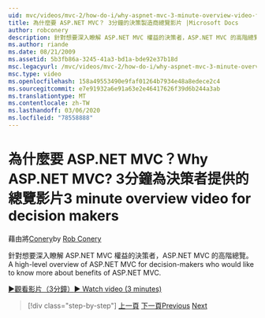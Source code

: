 ```yaml
---
uid: mvc/videos/mvc-2/how-do-i/why-aspnet-mvc-3-minute-overview-video-for-decision-makers
title: 為什麼要 ASP.NET MVC？ 3分鐘的決策製造商總覽影片 |Microsoft Docs
author: robconery
description: 針對想要深入瞭解 ASP.NET MVC 權益的決策者，ASP.NET MVC 的高階總覽。
ms.author: riande
ms.date: 08/21/2009
ms.assetid: 5b3fb86a-3245-41a3-bd1a-bde92e37b18d
msc.legacyurl: /mvc/videos/mvc-2/how-do-i/why-aspnet-mvc-3-minute-overview-video-for-decision-makers
msc.type: video
ms.openlocfilehash: 158a49553490e9faf01264b7934e48a8edece2c4
ms.sourcegitcommit: e7e91932a6e91a63e2e46417626f39d6b244a3ab
ms.translationtype: MT
ms.contentlocale: zh-TW
ms.lasthandoff: 03/06/2020
ms.locfileid: "78558888"
---
```

# <a name="why-aspnet-mvc-3-minute-overview-video-for-decision-makers"></a><span data-ttu-id="9ef8b-104">為什麼要 ASP.NET MVC？</span><span class="sxs-lookup"><span data-stu-id="9ef8b-104">Why ASP.NET MVC?</span></span> <span data-ttu-id="9ef8b-105">3分鐘為決策者提供的總覽影片</span><span class="sxs-lookup"><span data-stu-id="9ef8b-105">3 minute overview video for decision makers</span></span>

<span data-ttu-id="9ef8b-106">藉由將[Conery](https://github.com/robconery)</span><span class="sxs-lookup"><span data-stu-id="9ef8b-106">by [Rob Conery](https://github.com/robconery)</span></span>

<span data-ttu-id="9ef8b-107">針對想要深入瞭解 ASP.NET MVC 權益的決策者，ASP.NET MVC 的高階總覽。</span><span class="sxs-lookup"><span data-stu-id="9ef8b-107">A high-level overview of ASP.NET MVC for decision-makers who would like to know more about benefits of ASP.NET MVC.</span></span>

[<span data-ttu-id="9ef8b-108">&#9654;觀看影片（3分鐘）</span><span class="sxs-lookup"><span data-stu-id="9ef8b-108">&#9654; Watch video (3 minutes)</span></span>](https://channel9.msdn.com/Blogs/ASP-NET-Site-Videos/why-aspnet-mvc-3-minute-overview-video-for-decision-makers)

> [!div class="step-by-step"]
> <span data-ttu-id="9ef8b-109">[上一頁](what-is-aspnet-mvc-80-minute-technical-video-for-developers-building-nerddinner.md)
> [下一頁](aspnet-mvc-how-10-minute-technical-video-for-developers.md)</span><span class="sxs-lookup"><span data-stu-id="9ef8b-109">[Previous](what-is-aspnet-mvc-80-minute-technical-video-for-developers-building-nerddinner.md)
[Next](aspnet-mvc-how-10-minute-technical-video-for-developers.md)</span></span>
